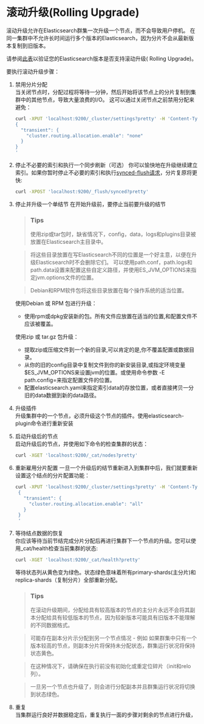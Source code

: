 # 滚动升级(Rolling Upgrade)
滚动升级允许在Elasticsearch群集一次升级一个节点，而不会导致用户停机。 在同一集群中不允许长时间运行多个版本的Elasticsearch，因为分片不会从最新版本复制到旧版本。

请参阅[此表](Upgrading_Elasticsearch.md)以验证您的Elasticsearch版本是否支持滚动升级(
Rolling Upgrade)。

要执行滚动升级步骤：

1. 禁用分片分配  
    当关闭节点时，分配过程将等待一分钟，然后开始将该节点上的分片复制到集群中的其他节点，导致大量浪费的I/O。 这可以通过关闭节点之前禁用分配来避免：
    
    ```sh
    curl -XPUT 'localhost:9200/_cluster/settings?pretty' -H 'Content-Type: application/json' -d'
    {
      "transient": {
        "cluster.routing.allocation.enable": "none"
      }
    }
    '
    ```
    
2. 停止不必要的索引和执行一个同步刷新（可选）
    你可以愉快地在升级继续建立索引。如果你暂时停止不必要的索引和执行[synced-flush请求](https://www.elastic.co/guide/en/elasticsearch/reference/5.4/indices-synced-flush.html)，分片复原将更快:
    
    ```sh
    curl -XPOST 'localhost:9200/_flush/synced?pretty'
    ```
    
3. 停止并升级一个单结节
   在开始升级前，要停止当前要升级的结节
   
   > ### Tips
   > 使用zip或tar包时，缺省情况下，config，data，logs和plugins目录被放置在Elasticsearch主目录中。

   > 将这些目录放置在写Elasticsearch不同的位置是一个好主意，以便在升级Elasticsearch时不会删除它们。 可以使用path.conf，path.logs和path.data设置来配置这些自定义路径，并使用ES_JVM_OPTIONS来指定jvm.options文件的位置。

   > Debian和RPM软件包将这些目录放置在每个操作系统的适当位置。
   
   使用Debian 或 RPM 包进行升级：
   
   * 使用rpm或dpkg安装新的包。所有文件应放置在适当的位置,和配置文件不应该被覆盖。
   
   使用zip 或 tar.gz 包升级：
   
   * 提取zip或压缩文件到一个新的目录,可以肯定的是,你不覆盖配置或数据目录。
   * 从你的旧的config目录中复制文件到你的新安装目录,或指定环境变量$ES_JVM_OPTIONS来设置jvm的位置。或使用命令参数 -E path.config=<config-path>来指定配置文件的位置。
   * 配置elasticsearch.yaml来指定索引data的存放位置，或者直接拷贝一分旧的data数据到新的data路径。
   
4. 升级插件  
   升级集群中的一个节点，必须升级这个节点的插件。使用elasticsearch-plugin命令进行重新安装
5. 启动升级后的节点  
   启动升级后的节点，并使用如下命令的检查集群的状态：
   
   ```sh
   curl -XGET 'localhost:9200/_cat/nodes?pretty'
   ```
   
6. 重新雇用分片配置
   一旦一个升级后的结节重新进入到集群中后，我们就要重新设置这个结点的分片配置功能：
   
   ```sh
   curl -XPUT 'localhost:9200/_cluster/settings?pretty' -H 'Content-Type: application/json' -d'
    {
      "transient": {
        "cluster.routing.allocation.enable": "all"
      }
    }
    '
    ``` 
7. 等待结点数据的恢复  
   你应该等待当前节结完成分片分配后再进行集群下一个节点的升级。您可以使用_cat/health检查当前集群的状态:
   
   ```sh
   curl -XGET 'localhost:9200/_cat/health?pretty'
   ```
   
   等待状态列从黄色变为绿色。状态绿色意味着所有primary-shards(主分片)和replica-shards（复制分片）全部重新分配。
   
   > ### Tips 
   > 在滚动升级期间，分配给具有较高版本的节点的主分片永远不会将其副本分配给具有较低版本的节点，因为较新版本可能具有旧版本不能理解的不同数据格式。
   
   > 可能存在副本分片示分配到另一个节点情况 - 例如 如果群集中只有一个版本较高的节点，则副本分片将保持未分配状态，群集运行状况将保持状态黄色。

   > 在这种情况下，请确保在执行前没有初始化或重定位碎片（init和relo列）。

   > 一旦另一个节点也升级了，则会进行分配副本并且群集运行状况将切换到状态绿色。
   
 8. 重复  
    当集群运行良好并数据稳定后，重复执行一面的步骤对剩余的节点进行升级，